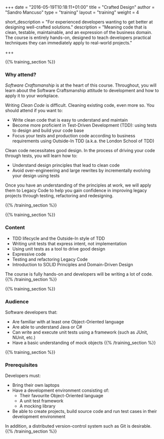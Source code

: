 +++
date = "2016-05-19T10:18:11+01:00"
title = "Crafted Design"
author = "Sandro Mancuso"
type = "training"
layout = "training"
weight = 4

short_description = "For experienced developers wanting to get better at designing well-crafted solutions."
description = "Meaning code that is clean, testable, maintainable, and an expression of the business domain. The course is entirely hands-on, designed to teach developers practical techniques they can immediately apply to real-world projects."

+++

{{% training_section %}}
### Why attend?

*Software Craftsmanship* is at the heart of this course. Throughout, you will learn about the Software Craftsmanship attitude to development and how to apply it to your workplace.

Writing *Clean Code* is difficult. Cleaning existing code, even more so. You should attend if you want to:

- Write clean code that is easy to understand and maintain
- Become more proficient in Test-Driven Development (TDD): using tests to design and build your code base
- Focus your tests and production code according to business requirements using Outside-In TDD (a.k.a. the London School of TDD)


Clean code necessitates good design. In the process of driving your code through tests, you will learn how to:

- Understand design principles that lead to clean code
- Avoid over-engineering and large rewrites by incrementally evolving your design using tests

Once you have an understanding of the principles at work, we will apply them to Legacy Code to help you gain confidence in improving legacy projects through testing, refactoring and redesigning.

{{% /training_section %}}

{{% training_section %}}
### Content

- TDD lifecycle and the Outside-In style of TDD
- Writing unit tests that express intent, not implementation
- Using unit tests as a tool to drive good design
- Expressive code
- Testing and refactoring Legacy Code
- Introduction to SOLID Principles and Domain-Driven Design

The course is fully hands-on and developers will be writing a lot of code.
{{% /training_section %}}

{{% training_section %}}
### Audience

Software developers that:
- Are familiar with at least one Object-Oriented language
- Are able to understand Java or C#
- Can write and execute unit tests using a framework (such as JUnit, NUnit, etc.)
- Have a basic understanding of mock objects
{{% /training_section %}}

{{% training_section %}}
### Prerequisites

Developers must:

- Bring their own laptops
- Have a development environment consisting of:
    - Their favourite Object-Oriented language
    - A unit test framework
    - A mocking library
- Be able to create projects, build source code and run test cases in their development environment

In addition, a distributed version-control system such as Git is desirable.
{{% /training_section %}}
